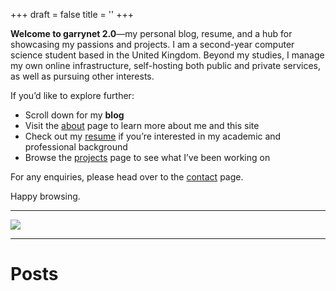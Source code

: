 +++
draft = false
title = ''
+++

**Welcome to garrynet 2.0**—my personal blog, resume, and a hub for showcasing my passions and projects. I am a second-year computer science student based in the United Kingdom. Beyond my studies, I manage my own online infrastructure, self-hosting both public and private services, as well as pursuing other interests.

If you’d like to explore further:

-   Scroll down for my **blog**
-   Visit the [about](/about) page to learn more about me and this site
-   Check out my [resume](/resume) if you’re interested in my academic and professional background
-   Browse the [projects](/projects) page to see what I’ve been working on

For any enquiries, please head over to the [contact](/contact) page.

Happy browsing.

---

![](/img/always-evolving.png)

---

# Posts
